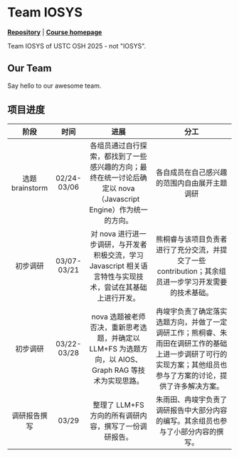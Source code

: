 # Team IOSYS

[**Repository**](https://github.com/OSH-2025/IOSYS) | [**Course homepage**](https://osh-2025.github.io/)

Team IOSYS of USTC OSH 2025 - not "IOSYS".

## Our Team

Say hello to our awesome team.

<ClientOnly>
<VPTeamMembers size="small" :members="members" />
</ClientOnly>

<script setup>
import { VPTeamMembers } from 'vitepress/theme'

const members = randomize([
  {
​    avatar: 'https://www.github.com/kermanx.png',
​    name: '熊桐睿',
​    // title: '',
​    links: [
​      { icon: 'github', link: 'https://github.com/kermanx' }
​    ]
  },
  {
​    avatar: 'https://www.github.com/HIJII-ZHANG.png',
​    name: '张海川',
​    // title: '',
​    links: [
​      { icon: 'github', link: 'https://github.com/HIJII-ZHANG' }
​    ]
  },
  {
​    avatar: 'https://www.github.com/rubatotree.png',
​    name: '朱雨田',
​    // title: '',
​    links: [
​      { icon: 'github', link: 'https://github.com/rubatotree' }
​    ]
  },
  {
​    avatar: 'https://www.github.com/xuyifan7-star.png',
​    name: '许逸凡',
​    // title: '',
​    links: [
​      { icon: 'github', link: 'https://github.com/xuyifan7-star' }
​    ]
  },
  {
​    avatar: 'https://www.github.com/BloomFallr.png',
​    name: '冉竣宇',
​    // title: '',
​    links: [
​      { icon: 'github', link: 'https://github.com/BloomFallr' }
​    ]
  },
  {
​    avatar: 'https://www.github.com/chromiumarka.png',
​    name: '徐铭凯',
​    // title: '',
​    links: [
​      { icon: 'github', link: 'https://github.com/chromiumarka' }
​    ]
  },
])

function randomize(arr) {
  return arr.sort(() => Math.random() - 0.5)
}
</script>

## 项目进度

|      阶段       |    时间     |                             进展                             |                             分工                             |
| :-------------: | :---------: | :----------------------------------------------------------: | :---------------------------------------: |
| 选题 brainstorm | 02/24-03/06 | 各组员通过自行探索，都找到了一些感兴趣的方向；最终在统一讨论后确定以 nova（Javascript Engine）作为统一的方向。 |         各自成员在自己感兴趣的范围内自由展开主题调研         |
|    初步调研     | 03/07-03/21 | 对 nova 进行进一步调研，与开发者积极交流，学习 Javascript 相关语言特性与实现技术，尝试在其基础上进行开发。 | 熊桐睿与该项目负责者进行了充分交流，并提交了一些 contribution；其余组员进一步学习开发需要的技术基础。 |
|    初步调研     | 03/22-03/28 | nova 选题被老师否决，重新思考选题，并确定以 LLM+FS 为选题方向，以 AIOS、Graph RAG 等技术为实现思路。 | 冉竣宇负责了确定落实选题方向，并做了一定调研工作；熊桐睿、朱雨田在调研工作的基础上进一步调研了可行的实现方案；其他组员也参与了方案的讨论，提供了许多解决方案。 |
|  调研报告撰写   |    03/29    |    整理了 LLM+FS 方向的所有调研内容，撰写了一份调研报告。    | 朱雨田、冉竣宇负责了调研报告中大部分内容的编写。其余组员也参与了小部分内容的撰写。 |

